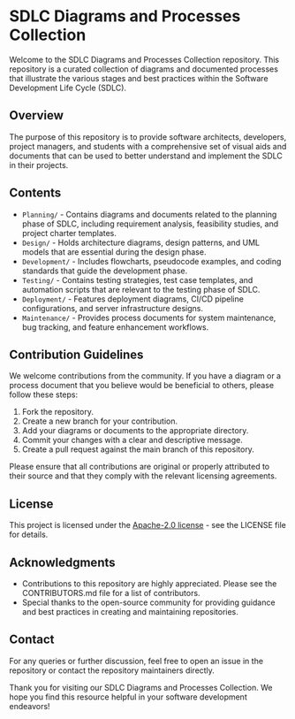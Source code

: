 # SDLC Diagrams and Processes Collection

Welcome to the SDLC Diagrams and Processes Collection repository. This repository is a curated collection of diagrams and documented processes that illustrate the various stages and best practices within the Software Development Life Cycle (SDLC).

## Overview

The purpose of this repository is to provide software architects, developers, project managers, and students with a comprehensive set of visual aids and documents that can be used to better understand and implement the SDLC in their projects.

## Contents

- `Planning/` - Contains diagrams and documents related to the planning phase of SDLC, including requirement analysis, feasibility studies, and project charter templates.
- `Design/` - Holds architecture diagrams, design patterns, and UML models that are essential during the design phase.
- `Development/` - Includes flowcharts, pseudocode examples, and coding standards that guide the development phase.
- `Testing/` - Contains testing strategies, test case templates, and automation scripts that are relevant to the testing phase of SDLC.
- `Deployment/` - Features deployment diagrams, CI/CD pipeline configurations, and server infrastructure designs.
- `Maintenance/` - Provides process documents for system maintenance, bug tracking, and feature enhancement workflows.

## Contribution Guidelines

We welcome contributions from the community. If you have a diagram or a process document that you believe would be beneficial to others, please follow these steps:

1. Fork the repository.
2. Create a new branch for your contribution.
3. Add your diagrams or documents to the appropriate directory.
4. Commit your changes with a clear and descriptive message.
5. Create a pull request against the main branch of this repository.

Please ensure that all contributions are original or properly attributed to their source and that they comply with the relevant licensing agreements.

## License

This project is licensed under the [Apache-2.0 license](LICENSE.md) - see the LICENSE file for details.

## Acknowledgments

- Contributions to this repository are highly appreciated. Please see the CONTRIBUTORS.md file for a list of contributors.
- Special thanks to the open-source community for providing guidance and best practices in creating and maintaining repositories.

## Contact

For any queries or further discussion, feel free to open an issue in the repository or contact the repository maintainers directly.

Thank you for visiting our SDLC Diagrams and Processes Collection. We hope you find this resource helpful in your software development endeavors!
